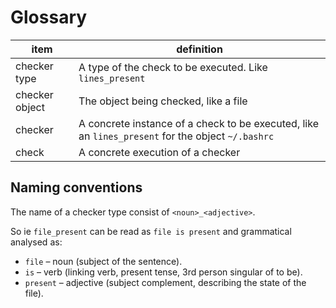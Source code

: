 # Glossary

| item           | definition                                                                                        |
| -------------- | ------------------------------------------------------------------------------------------------- |
| checker type   | A type of the check to be executed. Like `lines_present`                                          |
| checker object | The object being checked, like a file                                                             |
| checker        | A concrete instance of a check to be executed, like an `lines_present` for the object `~/.bashrc` |
| check          | A concrete execution of a checker                                                                 |

## Naming conventions

The name of a checker type consist of `<noun>_<adjective>`.

So ie `file_present` can be read as `file is present` and grammatical analysed as:

- `file` – noun (subject of the sentence).
- `is` – verb (linking verb, present tense, 3rd person singular of to be).
- `present` – adjective (subject complement, describing the state of the file).
